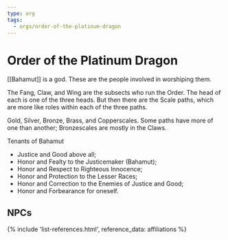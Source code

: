 ```yaml
---
type: org
tags:
  - orgs/order-of-the-platinum-dragon
---
```


# Order of the Platinum Dragon

[[Bahamut]] is a god. These are the people involved in worshiping them. 

The Fang, Claw, and Wing are the subsects who run the Order. The head of each is one of the three heads. But then there are the Scale paths, which are more like roles within each of the three paths.

Gold, Silver, Bronze, Brass, and Copperscales. Some paths have more of one than another; Bronzescales are mostly in the Claws.

Tenants of Bahamut
- Justice and Good above all;
- Honor and Fealty to the Justicemaker (Bahamut);
- Honor and Respect to Righteous Innocence;
- Honor and Protection to the Lesser Races;
- Honor and Correction to the Enemies of Justice and Good;
- Honor and Forbearance for oneself.

## NPCs
{% include 'list-references.html', reference_data: affiliations %}
